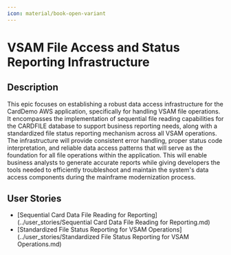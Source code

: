 ```yaml
---
icon: material/book-open-variant
---
```

# VSAM File Access and Status Reporting Infrastructure

## Description
This epic focuses on establishing a robust data access infrastructure for the CardDemo AWS application, specifically for handling VSAM file operations. It encompasses the implementation of sequential file reading capabilities for the CARDFILE database to support business reporting needs, along with a standardized file status reporting mechanism across all VSAM operations. The infrastructure will provide consistent error handling, proper status code interpretation, and reliable data access patterns that will serve as the foundation for all file operations within the application. This will enable business analysts to generate accurate reports while giving developers the tools needed to efficiently troubleshoot and maintain the system's data access components during the mainframe modernization process.

## User Stories
- [Sequential Card Data File Reading for Reporting](../user_stories/Sequential Card Data File Reading for Reporting.md)
- [Standardized File Status Reporting for VSAM Operations](../user_stories/Standardized File Status Reporting for VSAM Operations.md)
